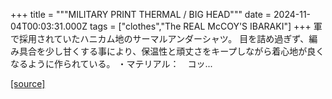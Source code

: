 +++
title = """MILITARY PRINT THERMAL / BIG HEAD"""
date = 2024-11-04T00:03:31.000Z
tags = ["clothes","The REAL McCOY'S IBARAKI"]
+++
軍で採用されていたハニカム地のサーマルアンダーシャツ。 目を詰め過ぎず、編み具合を少し甘くする事により、保温性と頑丈さをキープしながら着心地が良くなるように作られている。 ・マテリアル：　コッ...

[[source]](https://the-realmccoys.ocnk.net/product/1390)
